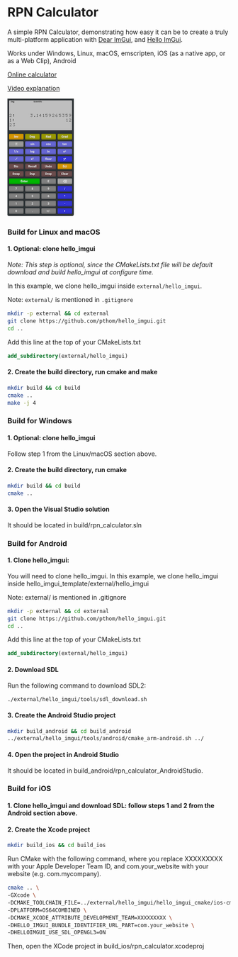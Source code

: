 # RPN Calculator

A simple RPN Calculator, demonstrating how easy it can be to create a  truly multi-platform application with 
[Dear ImGui](https://github.com/ocornut/imgui), and [Hello ImGui](https://github.com/pthom/hello_imgui).

Works under Windows, Linux, macOS, emscripten, iOS (as a native app, or as a Web Clip), Android

[Online calculator](https://traineq.org/HelloImGui/rpn/rpn_calculator.html)

[Video explanation](https://www.youtube.com/watch?v=dArP4lBnOr8)

![screenshot](screenshot.png)


### Build for Linux and macOS

#### 1. Optional: clone hello_imgui

_Note: This step is optional, since the CMakeLists.txt file will be default download and build hello_imgui at configure time._

In this example, we clone hello_imgui inside `external/hello_imgui`.

Note: `external/` is mentioned in `.gitignore`

```bash
mkdir -p external && cd external
git clone https://github.com/pthom/hello_imgui.git
cd ..
```

Add this line at the top of your CMakeLists.txt

```cmake
add_subdirectory(external/hello_imgui)
```

#### 2. Create the build directory, run cmake and make

```bash
mkdir build && cd build
cmake ..
make -j 4
```

### Build for Windows

#### 1. Optional: clone hello_imgui
Follow step 1 from the Linux/macOS section above.

#### 2. Create the build directory, run cmake

```bash
mkdir build && cd build
cmake ..
```

#### 3. Open the Visual Studio solution
It should be located in build/rpn_calculator.sln


### Build for Android

#### 1. Clone hello_imgui:
You will need to clone hello_imgui. In this example, we clone hello_imgui inside hello_imgui_template/external/hello_imgui 

Note: external/ is mentioned in .gitignore

```bash
mkdir -p external && cd external
git clone https://github.com/pthom/hello_imgui.git
cd ..
```

Add this line at the top of your CMakeLists.txt

```cmake
add_subdirectory(external/hello_imgui)
```

#### 2. Download SDL
Run the following command to download SDL2:

```bash
./external/hello_imgui/tools/sdl_download.sh
```

#### 3. Create the Android Studio project
```bash
mkdir build_android && cd build_android
../external/hello_imgui/tools/android/cmake_arm-android.sh ../
```

#### 4. Open the project in Android Studio
It should be located in build_android/rpn_calculator_AndroidStudio.


### Build for iOS

#### 1. Clone hello_imgui and download SDL: follow steps 1 and 2 from the Android section above.

#### 2. Create the Xcode project
```bash
mkdir build_ios && cd build_ios
```

Run CMake with the following command, where you replace XXXXXXXXX with your Apple Developer Team ID,
and com.your_website with your website (e.g. com.mycompany).

```bash
cmake .. \
-GXcode \
-DCMAKE_TOOLCHAIN_FILE=../external/hello_imgui/hello_imgui_cmake/ios-cmake/ios.toolchain.cmake \
-DPLATFORM=OS64COMBINED \
-DCMAKE_XCODE_ATTRIBUTE_DEVELOPMENT_TEAM=XXXXXXXXX \
-DHELLO_IMGUI_BUNDLE_IDENTIFIER_URL_PART=com.your_website \
-DHELLOIMGUI_USE_SDL_OPENGL3=ON
```

Then, open the XCode project in build_ios/rpn_calculator.xcodeproj
